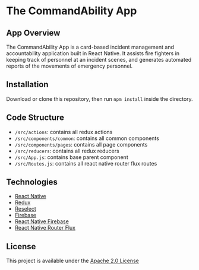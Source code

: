 # The CommandAbility App

## App Overview
The CommandAbility App is a card-based incident management and accountability application built in React Native. It assists fire fighters in keeping track of personnel at an incident scenes, and generates automated reports of the movements of emergency personnel. 

## Installation

Download or clone this repository, then run `npm install` inside the directory. 

## Code Structure
- `/src/actions`: contains all redux actions
- `/src/components/common`: contains all common components
- `/src/components/pages`: contains all page components
- `/src/reducers`: contains all redux reducers
- `/src/App.js`: contains base parent component
- `/src/Routes.js`: contains all react native router flux routes

## Technologies
 - [React Native](https://facebook.github.io/react-native/)
 - [Redux](https://redux.js.org/)
 - [Reselect](https://github.com/reduxjs/reselect)
 - [Firebase](https://firebase.google.com/)
 - [React Native Firebase](https://rnfirebase.io/)
 - [React Native Router Flux](https://github.com/aksonov/react-native-router-flux)

## License
This project is available under the [Apache 2.0 License](https://github.com/CommandAbility/CAA-2019/blob/master/LICENSE)

